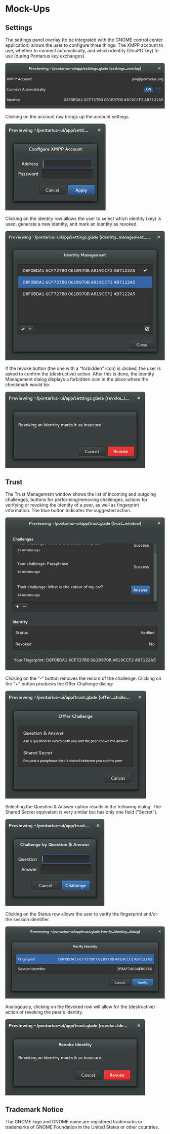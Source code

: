 Mock-Ups
========

Settings
--------

The settings panel overlay (to be integrated with the GNOME control center application) allows the user to configure three things: The XMPP account to use, whether to connect automatically, and which identity (GnuPG key) to use (during Pontarius key exchanges).

![](settings_overlay_preview.png)

Clicking on the account row brings up the account settings.

![](settings_xmpp_account_dialog_preview.png)

Clicking on the identity row allows the user to select which identity (key) is used, generate a new identity, and mark an identity as revoked.

![](settings_identity_management_dialog_preview.png)

If the revoke button (the one with a "forbidden" icon) is clicked, the user is asked to confirm the (destructive) action. After this is done, the Identity Management dialog displays a forbidden icon in the place where the checkmark would be.

![](settings_identity_management_dialog_revoke_dialog_preview.png)

Trust
-----

The Trust Management window shows the list of incoming and outgoing challenges, buttons for performing/removing challenges, actions for verifying or revoking the identity of a peer, as well as fingerprint information. The blue button indicates the suggested action.

![](trust_window_preview.png)

Clicking on the "-" button removes the record of the challenge. Clicking on the "+" button produces the Offer Challenge dialog:

![](trust_offer_challenge_dialog_preview.png)

Selecting the Question & Answer option results in the following dialog. The Shared Secret equivalent is very similar but has only one field ("Secret").

![](trust_socialist_millionaire_dialog_preview.png)

Clicking on the Status row allows the user to verify the fingerprint and/or the session identifier.

![](trust_verify_identity_dialog_preview.png)

Analogously, clicking on the Revoked row will allow for the (destructive) action of revoking the peer's identity.

![](trust_revoke_identity_dialog_preview.png)

Trademark Notice
----------------

The GNOME logo and GNOME name are registered trademarks or trademarks of GNOME Foundation in the United States or other countries.

